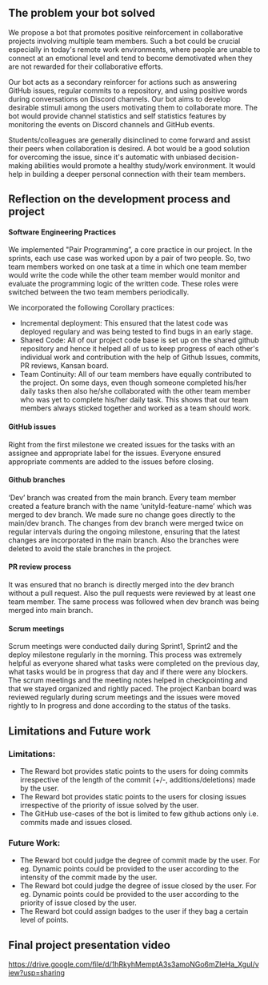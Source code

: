 ## The problem your bot solved

We propose a bot that promotes positive reinforcement in collaborative projects involving multiple team members. Such a bot could be crucial especially in today's remote work environments, where people are unable to connect at an emotional level and tend to become demotivated when they are not rewarded for their collaborative efforts.

Our bot acts as a secondary reinforcer for actions such as answering GitHub issues, regular commits to a repository, and using positive words during conversations on Discord channels. Our bot aims to develop desirable stimuli among the users motivating them to collaborate more. The bot would provide channel statistics and self statistics features by monitoring the events on Discord channels and GitHub events. 

Students/colleagues are generally disinclined to come forward and assist their peers when collaboration is desired. A bot would be a good solution for overcoming the issue, since it's automatic with unbiased decision-making abilities would promote a healthy study/work environment. It would help in building a deeper personal connection with their team members. 

## Reflection on the development process and project

#### Software Engineering Practices
We implemented "Pair Programming”, a core practice in our project. In the sprints, each use case was worked upon by a pair of two people. So, two team members worked on one task at a time in which one team member would write the code while the other team member would monitor and evaluate the programming logic of the written code. These roles were switched between the two team members periodically.
</br>

We incorporated the following Corollary practices:
- Incremental deployment: This ensured that the latest code was deployed regulary and was being tested to find bugs in an early stage. 
- Shared Code: All of our project code base is set up on the shared github repository and hence it helped all of us to keep progress of each other's individual work   and contribution with the help of Github Issues, commits, PR reviews, Kansan board.
- Team Continuity: All of our team members have equally contributed to the project. On some days, even though someone completed his/her daily tasks then also he/she   collaborated with the other team member who was yet to complete his/her daily task. This shows that our team members always sticked together and worked as a team   should work.

#### GitHub issues

Right from the first milestone we created issues for the tasks with an assignee and appropriate label for the issues. Everyone ensured appropriate comments are added to the issues before closing.

#### Github branches
‘Dev’ branch was created from the main branch. Every team member created a feature branch with the name ‘unityId-feature-name’ which was merged to dev branch. We made sure no change goes directly to the main/dev branch. The changes from dev branch were merged twice on regular intervals during the ongoing milestone, ensuring that the latest changes are incorporated in the main branch. Also the branches were deleted to avoid the stale branches in the project.

#### PR review process
It was ensured that no branch is directly merged into the dev branch without a pull request. Also the pull requests were reviewed by at least one team member. The same process was followed when dev branch was being merged into main branch.

#### Scrum meetings
Scrum meetings were conducted daily during Sprint1, Sprint2 and the deploy milestone regularly in the morning. This process was extremely helpful as everyone shared what tasks were completed on the previous day, what tasks would be in progress that day and if there were any blockers. The scrum meetings and the meeting notes helped in checkpointing and that we stayed organized and rightly paced. The project Kanban board was reviewed regularly during scrum meetings and the issues were moved rightly to In progress and done according to the status of the tasks.
</br>

## Limitations and Future work
### Limitations:
- The Reward bot provides static points to the users for doing commits irrespective of the length of the commit (+/-, additions/deletions) made by the user.
- The Reward bot provides static points to the users for closing issues irrespective of the priority of issue solved by the user.
- The GitHub use-cases of the bot is limited to few github actions only i.e. commits made and issues closed.

### Future Work:
- The Reward bot could judge the degree of commit made by the user. For eg. Dynamic points could be provided to the user according to the intensity of the commit made by the user.
- The Reward bot could judge the degree of issue closed by the user. For eg. Dynamic points could be provided to the user according to the priority of issue closed by the user.
- The Reward bot could assign badges to the user if they bag a certain level of points.


## Final project presentation video
https://drive.google.com/file/d/1hRkyhMemptA3s3amoNGo6mZIeHa_XguI/view?usp=sharing
